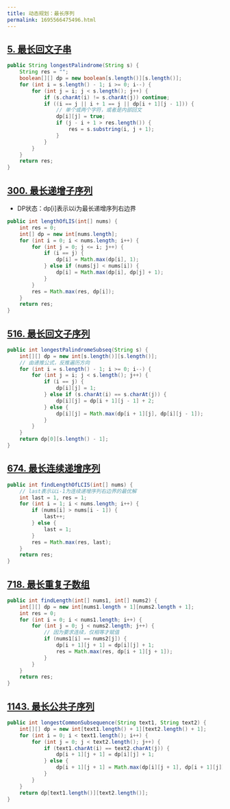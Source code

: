 ```yaml
---
title: 动态规划：最长序列
permalink: 1695566475496.html
---
```


## [5. 最长回文子串](https://leetcode-cn.com/problems/longest-palindromic-substring/)

```java
public String longestPalindrome(String s) {
    String res = "";
    boolean[][] dp = new boolean[s.length()][s.length()];
    for (int i = s.length() - 1; i >= 0; i--) {
        for (int j = i; j < s.length(); j++) {
            if (s.charAt(i) != s.charAt(j)) continue;
            if ((i == j || i + 1 == j || dp[i + 1][j - 1])) {
                // 单个或两个字符，或者是内部回文
                dp[i][j] = true;
                if (j - i + 1 > res.length()) {
                    res = s.substring(i, j + 1);
                }
            }
        }
    }
    return res;
}
```

## [300. 最长递增子序列](https://leetcode-cn.com/problems/longest-increasing-subsequence/)

- DP状态：dp[i]表示以i为最长递增序列右边界

```java
public int lengthOfLIS(int[] nums) {
    int res = 0;
    int[] dp = new int[nums.length];
    for (int i = 0; i < nums.length; i++) {
        for (int j = 0; j <= i; j++) {
            if (i == j) {
                dp[i] = Math.max(dp[i], 1);
            } else if (nums[j] < nums[i]) {
                dp[i] = Math.max(dp[i], dp[j] + 1);
            }
        }
        res = Math.max(res, dp[i]);
    }
    return res;
}
```

## [516. 最长回文子序列](https://leetcode-cn.com/problems/longest-palindromic-subsequence/)

```java
public int longestPalindromeSubseq(String s) {
    int[][] dp = new int[s.length()][s.length()];
    // 由递推公式，反推遍历方向
    for (int i = s.length() - 1; i >= 0; i--) {
        for (int j = i; j < s.length(); j++) {
            if (i == j) {
                dp[i][j] = 1;
            } else if (s.charAt(i) == s.charAt(j)) {
                dp[i][j] = dp[i + 1][j - 1] + 2;
            } else {
                dp[i][j] = Math.max(dp[i + 1][j], dp[i][j - 1]);
            }
        }
    }
    return dp[0][s.length() - 1];
}
```

## [674. 最长连续递增序列](https://leetcode-cn.com/problems/longest-continuous-increasing-subsequence/)

```java
public int findLengthOfLCIS(int[] nums) {
    // last表示以i-1为连续递增序列右边界的最优解
    int last = 1, res = 1;
    for (int i = 1; i < nums.length; i++) {
        if (nums[i] > nums[i - 1]) {
            last++;
        } else {
            last = 1;
        }
        res = Math.max(res, last);
    }
    return res;
}
```

## [718. 最长重复子数组](https://leetcode-cn.com/problems/maximum-length-of-repeated-subarray/)

```java
public int findLength(int[] nums1, int[] nums2) {
    int[][] dp = new int[nums1.length + 1][nums2.length + 1];
    int res = 0;
    for (int i = 0; i < nums1.length; i++) {
        for (int j = 0; j < nums2.length; j++) {
            // 因为要求连续，仅相等才赋值
            if (nums1[i] == nums2[j]) {
                dp[i + 1][j + 1] = dp[i][j] + 1;
                res = Math.max(res, dp[i + 1][j + 1]);
            }
        }
    }
    return res;
}
```

## [1143. 最长公共子序列](https://leetcode-cn.com/problems/longest-common-subsequence/)

```java
public int longestCommonSubsequence(String text1, String text2) {
    int[][] dp = new int[text1.length() + 1][text2.length() + 1];
    for (int i = 0; i < text1.length(); i++) {
        for (int j = 0; j < text2.length(); j++) {
            if (text1.charAt(i) == text2.charAt(j)) {
                dp[i + 1][j + 1] = dp[i][j] + 1;
            } else {
                dp[i + 1][j + 1] = Math.max(dp[i][j + 1], dp[i + 1][j]);
            }
        }
    }
    return dp[text1.length()][text2.length()];
}
```
